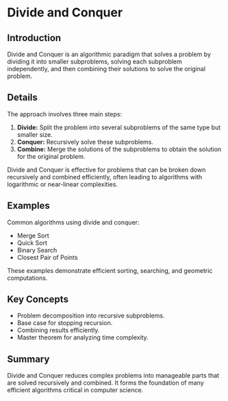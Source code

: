 # Divide and Conquer

## Introduction

Divide and Conquer is an algorithmic paradigm that solves a problem by dividing it into smaller subproblems, solving each subproblem independently, and then combining their solutions to solve the original problem.

## Details

The approach involves three main steps:

1. **Divide:** Split the problem into several subproblems of the same type but smaller size.
2. **Conquer:** Recursively solve these subproblems.
3. **Combine:** Merge the solutions of the subproblems to obtain the solution for the original problem.

Divide and Conquer is effective for problems that can be broken down recursively and combined efficiently, often leading to algorithms with logarithmic or near-linear complexities.

## Examples

Common algorithms using divide and conquer:

- Merge Sort
- Quick Sort
- Binary Search
- Closest Pair of Points

These examples demonstrate efficient sorting, searching, and geometric computations.

## Key Concepts

- Problem decomposition into recursive subproblems.
- Base case for stopping recursion.
- Combining results efficiently.
- Master theorem for analyzing time complexity.

## Summary

Divide and Conquer reduces complex problems into manageable parts that are solved recursively and combined. It forms the foundation of many efficient algorithms critical in computer science.
